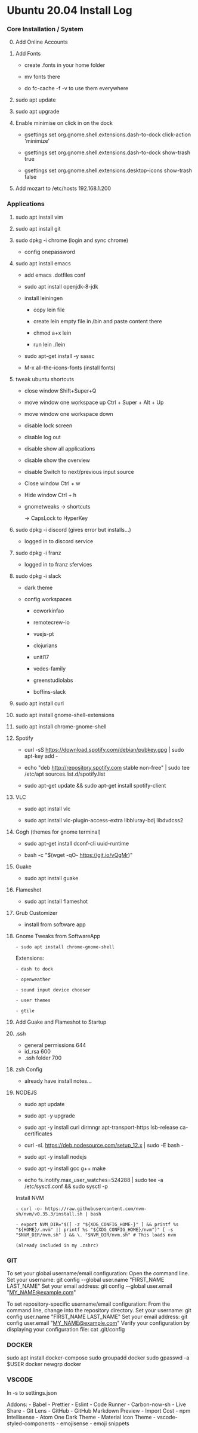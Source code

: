 # Ubuntu 20.04 Install Log

### Core Installation / System

0.  Add Online Accounts

1.  Add Fonts

    - create .fonts in your home folder

    - mv fonts there

    - do fc-cache -f -v to use them everywhere

2.  sudo apt update

3.  sudo apt upgrade

4.  Enable minimise on click in on the dock

    - gsettings set org.gnome.shell.extensions.dash-to-dock click-action 'minimize'

    - gsettings set org.gnome.shell.extensions.dash-to-dock show-trash true

    - gsettings set org.gnome.shell.extensions.desktop-icons show-trash false

5.  Add mozart to /etc/hosts 192.168.1.200

### Applications

1.  sudo apt install vim

2.  sudo apt install git

3.  sudo dpkg -i chrome (login and sync chrome)

    - config onepassword

4.  sudo apt install emacs

    - add emacs .dotfiles conf

    - sudo apt install openjdk-8-jdk

    - install leiningen

      - copy lein file

      - create lein empty file in /bin and paste content there

      - chmod a+x lein

      - run lein ./lein

    - sudo apt-get install -y sassc

    - M-x all-the-icons-fonts (install fonts)

5.  tweak ubuntu shortcuts

    - close window Shift+Super+Q
    - move window one workspace up Ctrl + Super + Alt + Up
    - move window one workspace down
    - disable lock screen
    - disable log out
    - disable show all applications
    - disable show the overview
    - disable Switch to next/previous input source
    - Close window Ctrl + w
    - Hide window Ctrl + h

    - gnometweaks -> shortcuts

      -> CapsLock to HyperKey

6)  sudo dpkg -i discord (gives error but installs...)

    - logged in to discord service

7)  sudo dpkg -i franz

    - logged in to franz sfervices

8)  sudo dpkg -i slack

    - dark theme

    - config workspaces

      - coworkinfao

      - remotecrew-io

      - vuejs-pt

      - clojurians

      - unitl17

      - vedes-family

      - greenstudiolabs

      - boffins-slack

9)  sudo apt install curl

10) sudo apt install gnome-shell-extensions

11) sudo apt install chrome-gnome-shell

12) Spotify

    - curl -sS https://download.spotify.com/debian/pubkey.gpg | sudo apt-key add -

    - echo "deb http://repository.spotify.com stable non-free" | sudo tee /etc/apt sources.list.d/spotify.list

    - sudo apt-get update && sudo apt-get install spotify-client

13) VLC

    - sudo apt install vlc

    - sudo apt install vlc-plugin-access-extra libbluray-bdj libdvdcss2

14) Gogh (themes for gnome terminal)

    - sudo apt-get install dconf-cli uuid-runtime

    - bash -c "\$(wget -qO- https://git.io/vQgMr)"

15) Guake

    - sudo apt install guake

16) Flameshot

    - sudo apt install flameshot

17) Grub Customizer

    - install from software app

18) Gnome Tweaks from SoftwareApp

        - sudo apt install chrome-gnome-shell

    Extensions:

        - dash to dock

        - openweather

        - sound input device chooser

        - user themes

        - gtile

19) Add Guake and Flameshot to Startup

20) .ssh
    - general permissions 644
    - id_rsa 600
    - .ssh folder 700

18. zsh Config

    - already have install notes...

19. NODEJS

    - sudo apt update

    - sudo apt -y upgrade

    - sudo apt -y install curl dirmngr apt-transport-https lsb-release ca-certificates

    - curl -sL https://deb.nodesource.com/setup_12.x | sudo -E bash -

    - sudo apt -y install nodejs

    - sudo apt -y install gcc g++ make

    - echo fs.inotify.max_user_watches=524288 | sudo tee -a /etc/sysctl.conf && sudo sysctl -p

    Install NVM

        - curl -o- https://raw.githubusercontent.com/nvm-sh/nvm/v0.35.3/install.sh | bash

        - export NVM_DIR="$([ -z "${XDG_CONFIG_HOME-}" ] && printf %s "${HOME}/.nvm" || printf %s "${XDG_CONFIG_HOME}/nvm")" [ -s "$NVM_DIR/nvm.sh" ] && \. "$NVM_DIR/nvm.sh" # This loads nvm

        (already included in my .zshrc)

### GIT

To set your global username/email configuration:
Open the command line.
Set your username:
git config --global user.name "FIRST_NAME LAST_NAME"
Set your email address:
git config --global user.email "MY_NAME@example.com"

To set repository-specific username/email configuration:
From the command line, change into the repository directory.
Set your username:
git config user.name "FIRST_NAME LAST_NAME"
Set your email address:
git config user.email "MY_NAME@example.com"
Verify your configuration by displaying your configuration file:
cat .git/config

### DOCKER

sudo apt install docker-compose
sudo groupadd docker
sudo gpasswd -a \$USER docker
newgrp docker

### VSCODE

ln -s to settings.json

Addons: - Babel - Prettier - Eslint - Code Runner - Carbon-now-sh - Live Share - Git Lens - GitHub - GitHub Markdown Preview - Import Cost - npm Intellisense - Atom One Dark Theme - Material Icon Theme - vscode-styled-components - emojisense - emoji snippets
